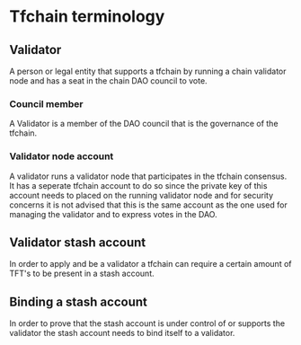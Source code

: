 # Tfchain terminology

## Validator

A person or legal entity that supports a tfchain by running a chain validator node and has a seat in the chain DAO council to vote.

### Council member

A Validator is a member of the DAO council that is the governance of the tfchain.

### Validator node account

A validator runs a validator node that participates in the tfchain consensus. It has a seperate tfchain account to do so since the private key of this account needs to placed on the running validator node and for security concerns it is not advised that this is the same account as the one used for managing the validator and to express votes in the DAO.

## Validator stash account

In order to apply and be a validator a tfchain can require a certain amount of TFT's to be present in a stash account.

## Binding a stash account

In order to prove that the stash account is under control of or supports the validator the stash account needs to bind itself to a validator.
